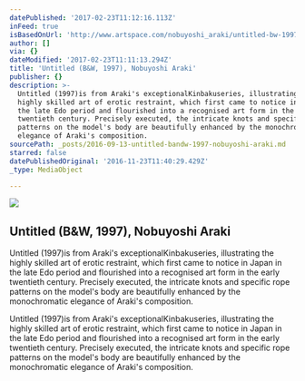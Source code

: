 ```yaml
---
datePublished: '2017-02-23T11:12:16.113Z'
inFeed: true
isBasedOnUrl: 'http://www.artspace.com/nobuyoshi_araki/untitled-bw-1997'
author: []
via: {}
dateModified: '2017-02-23T11:11:13.294Z'
title: 'Untitled (B&W, 1997), Nobuyoshi Araki'
publisher: {}
description: >-
  Untitled (1997)is from Araki's exceptionalKinbakuseries, illustrating the
  highly skilled art of erotic restraint, which first came to notice in Japan in
  the late Edo period and flourished into a recognised art form in the early
  twentieth century. Precisely executed, the intricate knots and specific rope
  patterns on the model's body are beautifully enhanced by the monochromatic
  elegance of Araki's composition.
sourcePath: _posts/2016-09-13-untitled-bandw-1997-nobuyoshi-araki.md
starred: false
datePublishedOriginal: '2016-11-23T11:40:29.429Z'
_type: MediaObject

---
```

<article style=""><img src="https://imgflo.herokuapp.com/graph/2b2431f8e7ba7b0/972f87034669428ddef587b9e0a88fa8/noop.jpg?input=http%3A%2F%2Fd5wt70d4gnm1t.cloudfront.net%2Fmedia%2Fa-s%2Fartworks%2Fnobuyoshi-araki%2F28178-719702815947%2Fnobuyoshi-araki-untitled-bw-1997-320x240.jpg" /><h1>Untitled (B&amp;W, 1997), Nobuyoshi Araki</h1><p>Untitled (1997)is from Araki's exceptionalKinbakuseries, illustrating the highly skilled art of erotic restraint, which first came to notice in Japan in the late Edo period and flourished into a recognised art form in the early twentieth century. Precisely executed, the intricate knots and specific rope patterns on the model's body are beautifully enhanced by the monochromatic elegance of Araki's composition.</p></article>

Untitled (1997)is from Araki's exceptionalKinbakuseries, illustrating the highly skilled art of erotic restraint, which first came to notice in Japan in the late Edo period and flourished into a recognised art form in the early twentieth century. Precisely executed, the intricate knots and specific rope patterns on the model's body are beautifully enhanced by the monochromatic elegance of Araki's composition.